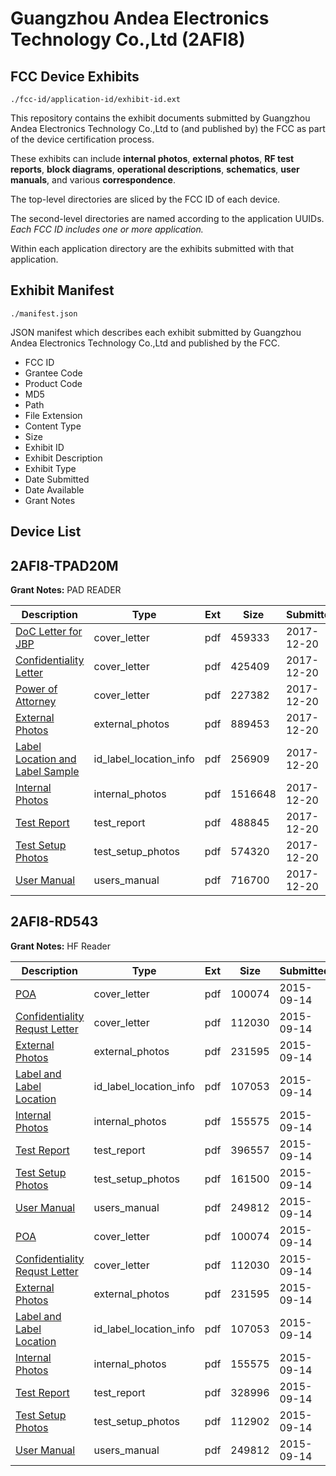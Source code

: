 # Guangzhou Andea Electronics Technology Co.,Ltd (2AFI8)
## FCC Device Exhibits

```
./fcc-id/application-id/exhibit-id.ext
```

This repository contains the exhibit documents submitted by Guangzhou Andea Electronics Technology Co.,Ltd to (and published by) the FCC as part of the device certification process.

These exhibits can include **internal photos**, **external photos**, **RF test reports**, **block diagrams**, **operational descriptions**, **schematics**, **user manuals**, and various **correspondence**.

The top-level directories are sliced by the FCC ID of each device.

The second-level directories are named according to the application UUIDs. *Each FCC ID includes one or more application.*

Within each application directory are the exhibits submitted with that application. 

## Exhibit Manifest

```
./manifest.json
```

JSON manifest which describes each exhibit submitted by Guangzhou Andea Electronics Technology Co.,Ltd and published by the FCC.

- FCC ID
- Grantee Code
- Product Code
- MD5
- Path
- File Extension
- Content Type
- Size
- Exhibit ID
- Exhibit Description
- Exhibit Type
- Date Submitted
- Date Available
- Grant Notes

## Device List
## 2AFI8-TPAD20M
**Grant Notes:** PAD READER

| Description | Type | Ext | Size | Submitted | Available |
| ----------- | ---- | --- | ---- | --------- | --------- |
| [DoC Letter for JBP](2AFI8-TPAD20M/97f2aec5f3f42c6a2bc729c9933c662f/3686011.pdf) | cover_letter | pdf | 459333 | 2017-12-20 | 2017-12-20 |
| [Confidentiality Letter](2AFI8-TPAD20M/97f2aec5f3f42c6a2bc729c9933c662f/3686018.pdf) | cover_letter | pdf | 425409 | 2017-12-20 | 2017-12-20 |
| [Power of Attorney](2AFI8-TPAD20M/97f2aec5f3f42c6a2bc729c9933c662f/3686019.pdf) | cover_letter | pdf | 227382 | 2017-12-20 | 2017-12-20 |
| [External Photos](2AFI8-TPAD20M/97f2aec5f3f42c6a2bc729c9933c662f/3686014.pdf) | external_photos | pdf | 889453 | 2017-12-20 | 2017-12-20 |
| [Label Location and Label Sample](2AFI8-TPAD20M/97f2aec5f3f42c6a2bc729c9933c662f/3686017.pdf) | id_label_location_info | pdf | 256909 | 2017-12-20 | 2017-12-20 |
| [Internal Photos](2AFI8-TPAD20M/97f2aec5f3f42c6a2bc729c9933c662f/3686015.pdf) | internal_photos | pdf | 1516648 | 2017-12-20 | 2017-12-20 |
| [Test Report](2AFI8-TPAD20M/97f2aec5f3f42c6a2bc729c9933c662f/3686020.pdf) | test_report | pdf | 488845 | 2017-12-20 | 2017-12-20 |
| [Test Setup Photos](2AFI8-TPAD20M/97f2aec5f3f42c6a2bc729c9933c662f/3686021.pdf) | test_setup_photos | pdf | 574320 | 2017-12-20 | 2017-12-20 |
| [User Manual](2AFI8-TPAD20M/97f2aec5f3f42c6a2bc729c9933c662f/3686022.pdf) | users_manual | pdf | 716700 | 2017-12-20 | 2017-12-20 |
## 2AFI8-RD543
**Grant Notes:** HF Reader

| Description | Type | Ext | Size | Submitted | Available |
| ----------- | ---- | --- | ---- | --------- | --------- |
| [POA](2AFI8-RD543/45cc3a4c3af874a41d2a621903b4828c/2747168.pdf) | cover_letter | pdf | 100074 | 2015-09-14 | 2015-09-14 |
| [Confidentiality Requst Letter](2AFI8-RD543/45cc3a4c3af874a41d2a621903b4828c/2747169.pdf) | cover_letter | pdf | 112030 | 2015-09-14 | 2015-09-14 |
| [External Photos](2AFI8-RD543/45cc3a4c3af874a41d2a621903b4828c/2747172.pdf) | external_photos | pdf | 231595 | 2015-09-14 | 2015-09-14 |
| [Label and Label Location](2AFI8-RD543/45cc3a4c3af874a41d2a621903b4828c/2747170.pdf) | id_label_location_info | pdf | 107053 | 2015-09-14 | 2015-09-14 |
| [Internal Photos](2AFI8-RD543/45cc3a4c3af874a41d2a621903b4828c/2747171.pdf) | internal_photos | pdf | 155575 | 2015-09-14 | 2015-09-14 |
| [Test Report](2AFI8-RD543/45cc3a4c3af874a41d2a621903b4828c/2747167.pdf) | test_report | pdf | 396557 | 2015-09-14 | 2015-09-14 |
| [Test Setup Photos](2AFI8-RD543/45cc3a4c3af874a41d2a621903b4828c/2747166.pdf) | test_setup_photos | pdf | 161500 | 2015-09-14 | 2015-09-14 |
| [User Manual](2AFI8-RD543/45cc3a4c3af874a41d2a621903b4828c/2747165.pdf) | users_manual | pdf | 249812 | 2015-09-14 | 2015-09-14 |
| [POA](2AFI8-RD543/3e1b9c953b27daaeaea68866608139fe/2747168.pdf) | cover_letter | pdf | 100074 | 2015-09-14 | 2015-09-14 |
| [Confidentiality Requst Letter](2AFI8-RD543/3e1b9c953b27daaeaea68866608139fe/2747169.pdf) | cover_letter | pdf | 112030 | 2015-09-14 | 2015-09-14 |
| [External Photos](2AFI8-RD543/3e1b9c953b27daaeaea68866608139fe/2747172.pdf) | external_photos | pdf | 231595 | 2015-09-14 | 2015-09-14 |
| [Label and Label Location](2AFI8-RD543/3e1b9c953b27daaeaea68866608139fe/2747170.pdf) | id_label_location_info | pdf | 107053 | 2015-09-14 | 2015-09-14 |
| [Internal Photos](2AFI8-RD543/3e1b9c953b27daaeaea68866608139fe/2747171.pdf) | internal_photos | pdf | 155575 | 2015-09-14 | 2015-09-14 |
| [Test Report](2AFI8-RD543/3e1b9c953b27daaeaea68866608139fe/2747204.pdf) | test_report | pdf | 328996 | 2015-09-14 | 2015-09-14 |
| [Test Setup Photos](2AFI8-RD543/3e1b9c953b27daaeaea68866608139fe/2747203.pdf) | test_setup_photos | pdf | 112902 | 2015-09-14 | 2015-09-14 |
| [User Manual](2AFI8-RD543/3e1b9c953b27daaeaea68866608139fe/2747165.pdf) | users_manual | pdf | 249812 | 2015-09-14 | 2015-09-14 |
